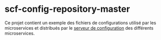 # scf-config-repository-master

Ce projet contient un exemple des fichiers de configurations utilisé par les microservices et distribués par le [serveur de configuration](Spring-cloud-eureka-configuration-server) des différents microservices.
